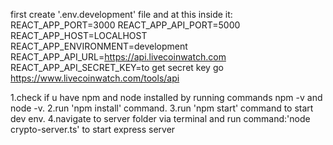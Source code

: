 first create '.env.development' file and at this inside it:
REACT_APP_PORT=3000
REACT_APP_API_PORT=5000
REACT_APP_HOST=LOCALHOST
REACT_APP_ENVIRONMENT=development
REACT_APP_API_URL=https://api.livecoinwatch.com
REACT_APP_API_SECRET_KEY=to get secret key go https://www.livecoinwatch.com/tools/api




1.check if u have npm and node installed by running commands npm -v and node -v.
2.run 'npm install' command.
3.run 'npm start' command to start dev env.
4.navigate to server folder via terminal and run command:'node crypto-server.ts' to start express server

